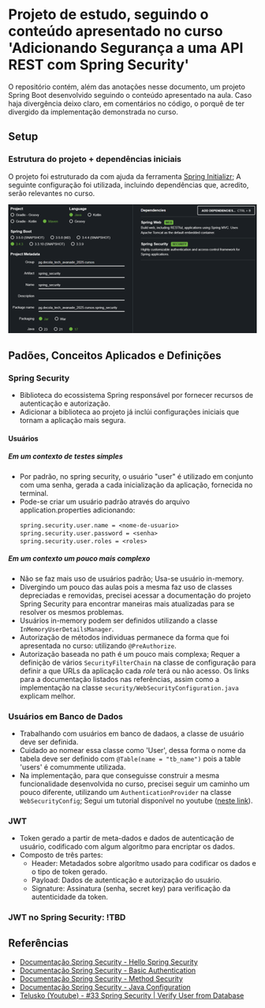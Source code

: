 # Projeto de estudo, seguindo o conteúdo apresentado no curso 'Adicionando Segurança a uma API REST com Spring Security'
O repositório contém, além das anotações nesse documento, um projeto Spring Boot desenvolvido seguindo o conteúdo apresentado na aula.
Caso haja divergência deixo claro, em comentários no código, o porquê de ter divergido da implementação demonstrada no curso.

## Setup
### Estrutura do projeto + dependências iniciais
O projeto foi estruturado da com ajuda da ferramenta [Spring Initializr](start.spring.io);
A seguinte configuração foi utilizada, incluindo dependências que, acredito, serão relevantes no curso.

![Imagem do setup configurado no Spring Initializr](./img/setup_initializr.png)

## Padões, Conceitos Aplicados e Definições
### Spring Security
- Biblioteca do ecossistema Spring responsável por fornecer recursos de autenticação e autorização.
- Adicionar a biblioteca ao projeto já inclúi configurações iniciais que tornam a aplicação mais segura.
#### Usuários
##### Em um contexto de testes simples
- Por padrão, no spring security, o usuário "user" é utilizado em conjunto com uma senha, gerada a cada inicialização da aplicação, fornecida no terminal.
- Pode-se criar um usuário padrão através do arquivo application.properties adicionando:
    ```
    spring.security.user.name = <nome-de-usuario>
    spring.security.user.password = <senha>
    spring.security.user.roles = <roles>
    ```
##### Em um contexto um pouco mais complexo
- Não se faz mais uso de usuários padrão; Usa-se usuário in-memory.
- Divergindo um pouco das aulas pois a mesma faz uso de classes depreciadas e removidas,
  precisei acessar a documentação do projeto Spring Security para encontrar
  maneiras mais atualizadas para se resolver os mesmos problemas.
- Usuários in-memory podem ser definidos utilizando a classe `InMemoryUserDetailsManager`.
- Autorização de métodos individuas permanece da forma que foi apresentada no curso: utilizando `@PreAuthorize`.
- Autorização baseada no path é um pouco mais complexa; Requer a definição de vários `SecurityFilterChain` na classe de configuração
  para definir a que URLs da aplicação cada *role* terá ou não acesso. Os links para a documentação listados nas referências,
  assim como a implementação na classe `security/WebSecurityConfiguration.java` explicam melhor.

### Usuários em Banco de Dados
- Trabalhando com usuários em banco de dadaos, a classe de usuário deve ser definida.
- Cuidado ao nomear essa classe como 'User', dessa forma o nome da tabela deve ser definido com
  `@Table(name = "tb_name")` pois a table 'users' é comummente utilizada.
- Na implementação, para que conseguisse construir a mesma funcionalidade desenvolvida no curso, precisei seguir um caminho
  um pouco diferente, utilizando um `AuthenticationProvider` na classe `WebSecurityConfig`;
  Segui um tutorial disponível no youtube ([neste link](https://www.youtube.com/watch?v=bOX1VYNqKCY)).

### JWT
- Token gerado a partir de meta-dados e dados de autenticação de usuário, codificado com algum algorítmo para encriptar os dados.
- Composto de três partes:
  - Header: Metadados sobre algorítmo usado para codificar os dados e o tipo de token gerado.
  - Payload: Dados de autenticação e autorização do usuário.
  - Signature: Assinatura (senha, secret key) para verificação da autenticidade da token.

### JWT no Spring Security: !TBD

## Referências
- [Documentação Spring Security - Hello Spring Security](https://docs.spring.io/spring-security/reference/servlet/getting-started.html)
- [Documentação Spring Security - Basic Authentication](https://docs.spring.io/spring-security/reference/servlet/authentication/passwords/basic.html)
- [Documentação Spring Security - Method Security](https://docs.spring.io/spring-security/reference/servlet/authorization/method-security.html)
- [Documentação Spring Security - Java Configuration](https://docs.spring.io/spring-security/reference/servlet/configuration/java.html)
- [Telusko (Youtube) - #33 Spring Security | Verify User from Database](https://www.youtube.com/watch?v=bOX1VYNqKCY)